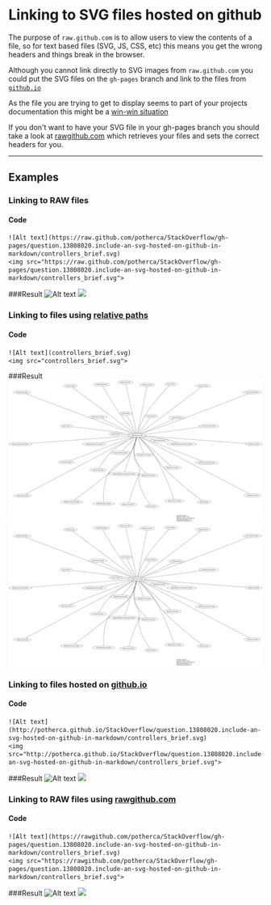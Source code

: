 # Linking to SVG files hosted on github

The purpose of `raw.github.com` is to allow users to view the contents of a 
file, so for text based files (SVG, JS, CSS, etc) this means you get the wrong 
headers and things break in the browser.

Although you cannot link directly to SVG images from `raw.github.com` you could 
put the SVG files on the `gh-pages` branch and link to the files from [`github.io`][1]

As the file you are trying to get to display seems to part of your projects 
documentation this might be a [win-win situation][2]

If you don't want to have your SVG file in your gh-pages branch you should take a 
look at [rawgithub.com][3] which retrieves your files and 
sets the correct headers for you.

---
## Examples
### Linking to RAW files
#### Code
    ![Alt text](https://raw.github.com/potherca/StackOverflow/gh-pages/question.13808020.include-an-svg-hosted-on-github-in-markdown/controllers_brief.svg)
    <img src="https://raw.github.com/potherca/StackOverflow/gh-pages/question.13808020.include-an-svg-hosted-on-github-in-markdown/controllers_brief.svg">

###Result
![Alt text](https://raw.github.com/potherca/StackOverflow/gh-pages/question.13808020.include-an-svg-hosted-on-github-in-markdown/controllers_brief.svg)
<img src="https://raw.github.com/potherca/StackOverflow/gh-pages/question.13808020.include-an-svg-hosted-on-github-in-markdown/controllers_brief.svg">

### Linking to files using [relative paths](https://help.github.com/articles/relative-links-in-readmes)
#### Code

    ![Alt text](controllers_brief.svg)
    <img src="controllers_brief.svg">

###Result
![Alt text](controllers_brief.svg)
<img src="controllers_brief.svg">


### Linking to files hosted on [github.io][1]
#### Code

    ![Alt text](http://potherca.github.io/StackOverflow/question.13808020.include-an-svg-hosted-on-github-in-markdown/controllers_brief.svg)
    <img src="http://potherca.github.io/StackOverflow/question.13808020.include-an-svg-hosted-on-github-in-markdown/controllers_brief.svg">

###Result
![Alt text](http://potherca.github.io/StackOverflow/question.13808020.include-an-svg-hosted-on-github-in-markdown/controllers_brief.svg)
<img src="http://potherca.github.io/StackOverflow/question.13808020.include-an-svg-hosted-on-github-in-markdown/controllers_brief.svg">

### Linking to RAW files using [rawgithub.com][3]
#### Code
    ![Alt text](https://rawgithub.com/potherca/StackOverflow/gh-pages/question.13808020.include-an-svg-hosted-on-github-in-markdown/controllers_brief.svg)
    <img src="https://rawgithub.com/potherca/StackOverflow/gh-pages/question.13808020.include-an-svg-hosted-on-github-in-markdown/controllers_brief.svg">

###Result
![Alt text](https://rawgithub.com/potherca/StackOverflow/gh-pages/question.13808020.include-an-svg-hosted-on-github-in-markdown/controllers_brief.svg)
<img src="https://rawgithub.com/potherca/StackOverflow/gh-pages/question.13808020.include-an-svg-hosted-on-github-in-markdown/controllers_brief.svg">


[1]: http://github.io
[2]: http://en.wikipedia.org/wiki/Win-win
[3]: https://rawgithub.com/
